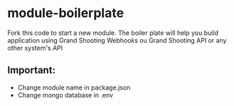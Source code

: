 # module-boilerplate
Fork this code to start a new module. The boiler plate will help you build application using Grand Shooting Webhooks ou Grand Shooting API or any other system's API

## Important:
* Change module name in package.json
* Change mongo database in .env
